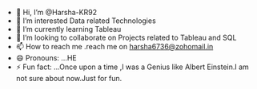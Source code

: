 - 👋 Hi, I’m @Harsha-KR92
- 👀 I’m interested Data related Technologies
- 🌱 I’m currently learning Tableau
- 💞️ I’m looking to collaborate on Projects related to Tableau and SQL
- 📫 How to reach me .reach me on harsha6736@zohomail.in
- 😄 Pronouns: ...HE
- ⚡ Fun fact: ...Once upon a time ,I was a Genius like Albert Einstein.I am not sure about now.Just for fun.

<!---
Harsha-KR92/Harsha-KR92 is a ✨ special ✨ repository because its `README.md` (this file) appears on your GitHub profile.
You can click the Preview link to take a look at your changes.
--->
